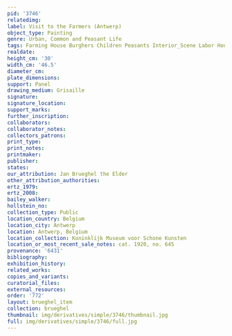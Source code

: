 ```yaml
---
pid: '3746'
relatedimg: 
label: Visit to the Farmers (Antwerp)
object_type: Painting
genre: Urban, Common and Peasant Life
tags: Farming House Burghers Children Peasants Interior_Scene Labor Household_items
realdate: 
height_cm: '30'
width_cm: '46.5'
diameter_cm: 
plate_dimensions: 
support: Panel
drawing_medium: Grisaille
signature: 
signature_location: 
support_marks: 
further_inscription: 
collaborators: 
collaborator_notes: 
collectors_patrons: 
print_type: 
print_notes: 
printmaker: 
publisher: 
states: 
our_attribution: Jan Brueghel the Elder
other_attribution_authorities: 
ertz_1979: 
ertz_2008: 
bailey_walker: 
hollstein_no: 
collection_type: Public
location_country: Belgium
location_city: Antwerp
location: Antwerp, Belgium
location_collection: Koninklijk Museum voor Schone Kunsten
location_or_most_recent_sale_notes: cat. 1920, no. 645
provenance: '6431'
bibliography: 
exhibition_history: 
related_works: 
copies_and_variants: 
curatorial_files: 
external_resources: 
order: '772'
layout: brueghel_item
collection: brueghel
thumbnail: img/derivatives/simple/3746/thumbnail.jpg
full: img/derivatives/simple/3746/full.jpg
---
```


